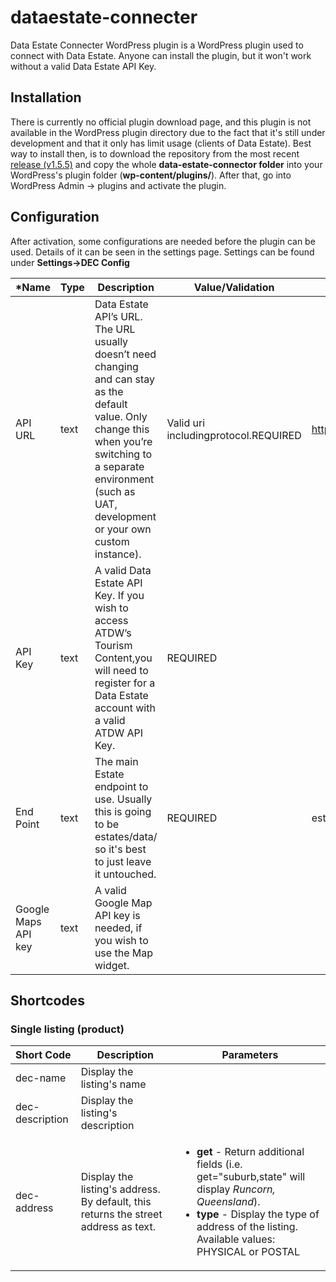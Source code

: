 # dataestate-connecter
Data Estate Connecter WordPress plugin is a WordPress plugin used to connect with Data Estate. Anyone can install the plugin, but it won't work without a valid Data Estate API Key. 

## Installation
There is currently no official plugin download page, and this plugin is not available in the WordPress plugin directory due to the fact that it's still under development and that it only has limit usage (clients of Data Estate). Best way to install then, is to download the repository from the most recent [release (v1.5.5)](https://github.com/DataEstate/dataestate-connecter/archive/1.5.5.zip) and copy the whole **data-estate-connector folder** into your WordPress's plugin folder (**wp-content/plugins/**). After that, go into WordPress Admin -> plugins and activate the plugin. 

## Configuration
After activation, some configurations are needed before the plugin can be used. Details of it can be seen in the settings page. Settings can be found under **Settings->DEC Config**

|*Name	| Type	| Description	| Value/Validation	| Default |
|-------|-------|-------------|-------------------|---------|
|API URL |	text |	Data Estate API’s URL. The URL usually doesn’t need changing and can stay as the default value. Only change this when you’re switching to a separate environment (such as UAT, development or your own custom instance). | Valid uri includingprotocol.REQUIRED	| http://api.dataestate.net/v1/|
|API Key |	text |	A valid Data Estate API Key. If you wish to access ATDW’s Tourism Content,you will need to register for a Data Estate account with a valid ATDW API Key.|	REQUIRED	|
|End Point | text	| The main Estate endpoint to use. Usually this is going to be estates/data/ so it's best to just leave it untouched.	|REQUIRED	|estates/data/|
|Google Maps API key	|text	|A valid Google Map API key is needed, if you wish to use the Map widget.	|	| |

## Shortcodes
### Single listing (product)
| Short Code | Description | Parameters |
|------------|-------------|------------|
|dec-name | Display the listing's name ||
|dec-description | Display the listing's description | |
|dec-address | Display the listing's address. By default, this returns the street address as text.| <ul><li><strong>get</strong> - Return additional fields (i.e. get="suburb,state" will display <em>Runcorn, Queensland</em>).</li><li><strong>type</strong> - Display the type of address of the listing. Available values: PHYSICAL or POSTAL</li></ul>|
